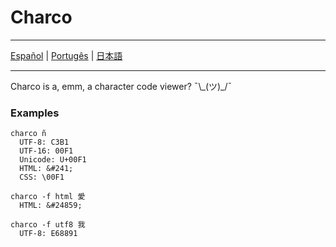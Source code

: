 # Charco

---

<p allign="centre">
	<a href="readmes/README-es.md">Español</a> |
	<a href="readmes/README-pt.md">Portugês</a> |
	<a href="readmes/README-jp.md">日本語</a>
</p>

---

Charco is a, emm, a character code viewer? ¯\\\_(ツ)\_/¯

### Examples

```
charco ñ
  UTF-8: C3B1
  UTF-16: 00F1
  Unicode: U+00F1
  HTML: &#241;
  CSS: \00F1

charco -f html 愛
  HTML: &#24859;

charco -f utf8 我
  UTF-8: E68891

```

